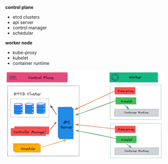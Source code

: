 

**control plane**
- etcd clusters
- api server
- control manager
- schedular

**worker node**
- kube-proxy
- kubelet
- container runtime 

![architectureimage](/images/K8-Architecture.png)